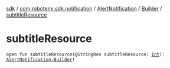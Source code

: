 [sdk](../../../index.md) / [com.robotemi.sdk.notification](../../index.md) / [AlertNotification](../index.md) / [Builder](index.md) / [subtitleResource](./subtitle-resource.md)

# subtitleResource

`open fun subtitleResource(@StringRes subtitleResource: `[`Int`](https://kotlinlang.org/api/latest/jvm/stdlib/kotlin/-int/index.html)`): `[`AlertNotification.Builder`](index.md)`!`
